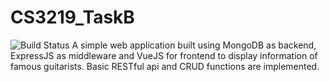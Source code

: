 # CS3219_TaskB 
![Build Status](https://travis-ci.org/OneArmyj/CS3219_TaskB.svg?branch=master)
A simple web application built using MongoDB as backend, ExpressJS as middleware and VueJS for frontend to display information of famous guitarists. Basic RESTful api and CRUD functions are implemented.
